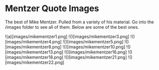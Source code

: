 # Mentzer Quote Images
The best of Mike Mentzer. Pulled from a variety of his material. Go into the /images folder to see all of them. Below are some of the best ones.

!(a)[images/mikementzer1.png]
!()[images/mikementzer3.png]
!()[images/mikementzer4.png]
!()[images/mikementzer5.png]
!()[images/mikementzer8.png]
!()[images/mikementzer10.png]
!()[images/mikementzer13.png]
!()[images/mikementzer16.png]
!()[images/mikementzer18.png]
!()[images/mikementzer21.png]
!()[images/mikementzer22.png]
